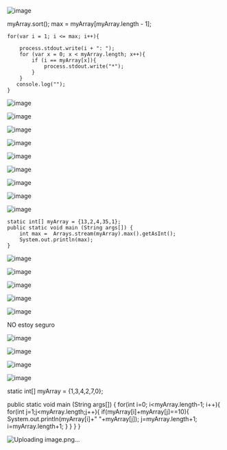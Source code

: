 
![image](https://user-images.githubusercontent.com/31891276/128776933-a345c22f-7753-4b4a-852b-e81f6d52e968.png)


myArray.sort();
    max = myArray[myArray.length - 1];

    for(var i = 1; i <= max; i++){

        process.stdout.write(i + ": ");
        for (var x = 0; x < myArray.length; x++){
            if (i == myArray[x]){
                process.stdout.write("*");
            }
        }
       console.log("");
    }



![image](https://user-images.githubusercontent.com/31891276/150453070-4fe0ba77-9d27-4d5a-95af-202e042b2ac0.png)



![image](https://user-images.githubusercontent.com/31891276/150453804-2b4447db-54c3-47d0-8d49-373a25259c08.png)

![image](https://user-images.githubusercontent.com/31891276/150453794-93393e71-1cca-42be-957a-691699b582eb.png)

![image](https://user-images.githubusercontent.com/31891276/150453878-c9c00bdf-972d-455e-9541-96b7f3814aa2.png)

![image](https://user-images.githubusercontent.com/31891276/150454137-652478f3-9631-4d9d-865b-b93799dd494d.png)

![image](https://user-images.githubusercontent.com/31891276/150454156-3656f70a-87ab-4bf2-8a89-b4022b8791dd.png)

![image](https://user-images.githubusercontent.com/31891276/150455561-258d38e9-caf3-4b5b-b1d4-b6592cac5523.png)

![image](https://user-images.githubusercontent.com/31891276/150459402-e193d45f-680a-4c4d-a060-b2c7ac5a559c.png)

![image](https://user-images.githubusercontent.com/31891276/150459447-d988ad0b-51bf-4e1a-b95c-4bedd82f7013.png)



    static int[] myArray = {13,2,4,35,1};
    public static void main (String args[]) {
        int max =  Arrays.stream(myArray).max().getAsInt();
        System.out.println(max);
    }
    
![image](https://user-images.githubusercontent.com/31891276/150455936-d0507890-b985-4bf7-b7bf-c907039600f3.png)

![image](https://user-images.githubusercontent.com/31891276/150455970-fd4de402-7591-4210-a4f4-c46eaf3d23ab.png)

![image](https://user-images.githubusercontent.com/31891276/150456131-ec93e495-830c-4063-bb68-5b0591087b0a.png)

![image](https://user-images.githubusercontent.com/31891276/150456236-8a455f2a-f14d-4be8-8b2e-174e80bf07ba.png)

![image](https://user-images.githubusercontent.com/31891276/150456825-ab725ffc-34fe-4969-b4b8-309a455a0728.png)

NO estoy seguro

![image](https://user-images.githubusercontent.com/31891276/150456932-da386c46-139d-4745-ab95-e43d125a0ab0.png)

![image](https://user-images.githubusercontent.com/31891276/150457894-28407785-e41f-43df-9395-b676bb1bfc4f.png)

![image](https://user-images.githubusercontent.com/31891276/150459698-361d3e1d-e0f6-4f1b-85fa-1888efc2d4ce.png)

![image](https://user-images.githubusercontent.com/31891276/150459880-c3334792-6b0c-4b7e-ae0d-98d9c889fdee.png)



static int[] myArray = {1,3,4,2,7,0};

public static void main (String args[]) {
   for(int i=0; i<myArray.length-1; i++){
            for(int j=1;j<myArray.length;j++){
                if(myArray[i]+myArray[j]==10){
                    System.out.println(myArray[i]+" "+myArray[j]);
                    j=myArray.length+1;
                    i=myArray.length+1;
                }
            }
        }
}

![Uploading image.png…]()
